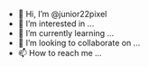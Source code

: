 - 👋 Hi, I’m @junior22pixel
- 👀 I’m interested in ...
- 🌱 I’m currently learning ...
- 💞️ I’m looking to collaborate on ...
- 📫 How to reach me ...

<!---
junior22pixel/junior22pixel is a ✨ special ✨ repository because its `README.md` (this file) appears on your GitHub profile.
You can click the Preview link to take a look at your changes.
--->
